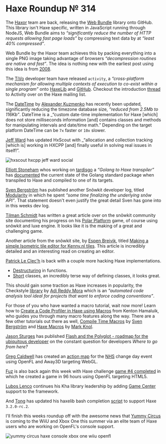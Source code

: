 [_template]: ../templates/roundup.html
[date]: / "2015-04-02 08:19:00"
[modified]: / "2015-04-02 16:25:00"
[published]: / "2015-04-02 16:30:00"
[“”]: a ""
# Haxe Roundup № 314

The [Haxor][tw1] team are back, releasing the [Web Bundle][l1] library onto
GitHub. This library isn't Haxe specific, written in JavaScript running through
NodeJS, Web Bundle aims to _“significantly reduce the number of HTTP 
requests allowing fast page loads”_ by compressing text data by at _“least
40% compressed”_.

Web Bundle by the Haxor team achieves this by packing everything into a single
PNG image taking advantage of browsers _“decompression routines are native
and fast”_. The idea is nothing new with the earliest post using this idea
is from [2008][l2].

The [TiVo][gh1] developer team have released `activity`, a _“cross-platform 
mechanism for allowing multiple contexts of execution to co-exist 
within a single program”_ onto [HaxeLib][l3] and [GitHub][l4]. Checkout the
introduction [thread][l5] to Activity over on the Haxe mailing list.

The [DateTime][l6] by [Alexander Kuzmenko][tw2] has recently been updated,
significantly reducing the timezone database size, _“reduced from 
2.5Mb to 116Kb”_. DateTime is a _“custom date-time implementation for Haxe
[which] does not store milliseconds information [and] contains classes 
and methods for manipulating intervals and date/time math.” Depending on the
target platform DateTime can be `7x` faster or `10x` slower.

[Jeff Ward][tw3] has updated HxScout with _“allocation and collection 
tracking [which is] working in HXCPP [and] finally useful in solving real 
issues in itself!”.

![hxscout hxcpp jeff ward social](/img/314/hxscout.png "HxScout allocation & collection tracking in HXCPP by @Jeff__Ward")

[Elliott Stoneham][gh2] whos working on [tardisgo][l7] a _“Golang to Haxe 
transpiler”_ has [documented][l8] the current state of the Golang
standard package when transpiled to Haxe and compiled to one of its targets.

[Sven Bergström][tw4] has published another Snõwkit developer log, titled
[Modularity][l9] in which he spent _“some time finalizing 
the underlying snõw API”_. That statement doesn't even justify the great
detail Sven has gone into in this weeks dev log.

[Tilman Schmidt][tw5] has written a great article over on the snõwkit 
community site documenting his progress on his [Polar Platform][l10] game, of
course using snõwkit and luxe engine. It looks like it is the making of a
great and challenging game.

Another article from the snõwkit site, by [Espen Breivik][tw6], titled
[Making a simple Isometric tile editor for Kenny.nl tiles][l11]. This article
is incredibly detailed and an interesting read on creating an editor.

[Patrick Le Clec'h][tw7] is back with a couple more hacking Haxe implementations.

+ [Destructuring][l12] in functions.
+ [Short][l13] classes, an incredibly terse way of defining classes, it looks great.

This should gain some traction as Haxe increases in popularity, the Checkstyle
[library][l14] by [Adi Reddy Mora][tw8] which is an _“automated code analysis
tool ideal for projects that want to enforce coding conventions”_.

For those of you who have wanted a macro tutorial, wait now more! Learn how to
[Create a Code Profiler in Haxe using Macros][l15] from Kenton Hamaluik, who guides
you through many macro features along the way. There are a few other tutorials
out there as well, [Compile Time Macros][l15] by [Sven Bergström][tw4] and
[Haxe Macros][l16] by [Mark Knol][tw9].

[Jason Sturges][tw10] has published [Flash and the Polyglot - roadmap for the
ubiquitous developer][l17] on the constant question for developers 
_Where to go from here?_

[Greg Caldwell][tw11] has created an [action map][l18] for the [NHS][l19]
change day event using OpenFL and Away3D targeting WebGL.

[Fuz][tw12] is also back again this week with Haxe challenge [game #4 
completed][l20] in which he created a game in 96 hours using OpenFL targeting
HTML5.

[Lubos Lenco][tw13] continues his Kha library leadership by adding
[Game Center][l21] support to the framework.

And [Tong][tw14] has updated his haxelib bash completion [script][l22] to 
support Haxe `3.2.0-rc.2`.

I'll finish this weeks roundup off with the awesome news that 
[Yummy Circus][l23] is coming to the WiiU and Xbox One this summer via 
an elite team of Haxe users who are working on OpenFL's console support.

![yummy circus haxe console xbox one wiiu openfl](/img/314/yummy.png "Yummy Circus coming to Xbox One and WiiU this summer")

[gh2]: https://github.com/elliott5 "@elliott5"
[gh1]: https://github.com/TiVo "@TiVo"

[tw14]: https://twitter.com/disktree "@disktree"
[tw13]: https://twitter.com/luboslenco "@luboslenco"
[tw12]: https://twitter.com/fuz_games "@fuz_games"
[tw11]: https://twitter.com/Greg209 "@Greg209"
[tw10]: https://twitter.com/jasonsturges "@jasonsturges"
[tw9]: https://twitter.com/mknol "@mknol"
[tw8]: https://twitter.com/adireddy "@adireddy"
[tw7]: https://twitter.com/pleclech "@pleclech"
[tw6]: https://twitter.com/espenb "@espenb"
[tw5]: https://twitter.com/KeyMaster_ "@KeyMaster_"
[tw4]: https://twitter.com/___discovery "@___discovery"
[tw3]: https://twitter.com/Jeff__Ward "@Jeff__Ward"
[tw2]: https://twitter.com/RealyUniqueName "@RealyUniqueName"
[tw1]: https://twitter.com/HaxorEngine "@HaxorEngine"

[l23]: https://twitter.com/PuzzlTweet "@PuzzlTweet"
[l22]: https://gist.github.com/tong/5038106 "haxelib-completion.sh"
[l21]: https://github.com/luboslenco/gamecenter_kha "Game Center Kha on GitHub"
[l20]: https://fuzdevlog.wordpress.com/2015/04/03/haxe-challenge-game-4-completed/ "Haxe Challenge game #4 completed"
[l19]: https://en.wikipedia.org/wiki/National_Health_Service "NHS on Wikipedia"
[l18]: https://twitter.com/Greg209/status/582873771310231552 "NHS Change Day 3D Actions Map"
[l17]: http://jasonsturges.com/2015/04/02/flash-and-the-polyglot/ "Flash and the Polyglot"
[l16]: http://blog.stroep.nl/2014/01/haxe-macros/ "Haxe Macros"
[l15]: http://notes.underscorediscovery.com/haxe-compile-time-macros/ "Compile Time Macros"
[l14]: https://github.com/adireddy/haxe-checkstyle "Haxe Check style"
[l13]: http://hacking-haxe.atouchofcode.com/#9D9E1 "Short Classes"
[l12]: http://hacking-haxe.atouchofcode.com/#F8db1 "Destructuring in functions"
[l11]: http://snowkit.org/2015/03/31/isometric-editor/ "Making a simple Isometric tile editor for Kenny.nl tiles"
[l10]: http://snowkit.org/2015/04/05/polar-platformer-progress/ "Polar Platform Progress"
[l9]: http://snowkit.org/2015/03/30/snowkit-dev-log-3-modularity/ "Snõwkit dev log #3 modularity"
[l8]: https://github.com/tardisgo/tardisgo/blob/master/STDPKGSTATUS.md "Tardisgo standard package status"
[l7]: https://github.com/tardisgo/tardisgo "Tardisgo on GitHub"
[l6]: https://github.com/RealyUniqueName/DateTime "DateTime on GitHub"
[l5]: https://groups.google.com/forum/#!topic/haxelang/yEhXuwmVV3c "Announcing activities haxelib - soliciting feedback"
[l4]: https://github.com/TiVo/activity "Activity on GitHub"
[l3]: http://lib.haxe.org/p/activity "Activity on HaxeLib"
[l2]: http://web.archive.org/web/20080516044845/http://blog.nihilogic.dk/2008/05/compression-using-canvas-and-png.html "Compression using Canvas and PNG-embedded data"
[l1]: https://github.com/haxorplatform/web-bundle "Web Bundle on GitHub"